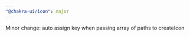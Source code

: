 ```yaml
---
"@chakra-ui/icon": major
---
```


Minor change: auto assign key when passing array of paths to createIcon
